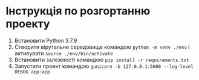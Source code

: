 # Інструкція по розгортанню проекту

1. Встановити Python 3.7.9
2. Створити вірутальне середовище командою `python -m venv ./env` і активувати `source ./env/bin/activate`
3. Встановити залежності командою `pip install -r requirements.txt`
4. Запустити проект командою `gunicorn -b 127.0.0.1:5000 --log-level DEBUG app:app`

